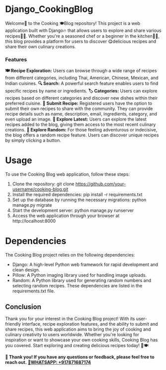 # Django_CookingBlog
Welcome👋 to the Cooking 🍽Blog repository! This project is a web application built with Django🔥 that allows users to explore and share various recipes🍱🧋. Whether you're a seasoned chef or a beginner in the kitchen🧑‍🍳️, this blog provides a platform for users to discover 😋delicious recipes and share their own culinary creations.

### Features
**🍽️ Recipe Exploration:** Users can browse through a wide range of recipes from different categories, including Thai, American, Chinese, Mexican, and Indian cuisines.
**🔍 Search:** A powerful search feature enables users to find specific recipes by name or ingredients.
**🏷️ Categories:** Users can explore recipes based on different categories and discover new dishes within their preferred cuisine.
**📝 Submit Recipe:** Registered users have the option to submit their own recipes to share with the community. They can provide recipe details such as name, description, email, ingredients, category, and even upload an image.
**🔀 Explore Latest:** Users can explore the latest recipes added to the blog, giving them access to the most recent culinary creations.
**🎲 Explore Random:** For those feeling adventurous or indecisive, the blog offers a random recipe feature. Users can discover unique recipes by simply clicking a button.

# Usage
To use the Cooking Blog web application, follow these steps:
1. Clone the repository: git clone https://github.com/your-username/cooking-blog.git
2. Install the required dependencies: pip install -r requirements.txt
3. Set up the database by running the necessary migrations: python manage.py migrate
4. Start the development server: python manage.py runserver
5. Access the web application through your browser at http://localhost:8000

# Dependencies
The Cooking Blog project relies on the following dependencies:
* Django: A high-level Python web framework for rapid development and clean design.
* Pillow: A Python imaging library used for handling image uploads.
* Random: A Python library used for generating random numbers and selecting random recipes.
These dependencies are listed in the requirements.txt file.

## Conclusion
Thank you for your interest in the Cooking Blog project! With its user-friendly interface, recipe exploration features, and the ability to submit and share recipes, this web application aims to bring the joy of cooking and culinary creativity to users worldwide. Whether you're looking for inspiration or want to showcase your own cooking skills, Cooking Blog has you covered. Start exploring and creating delicious recipes today! 🍳🍽️

**👏 Thank you! If you have any questions or feedback, please feel free to reach out.**
**[📲WHATSAPP: +917871687174](https://wa.me/917871687174)**

